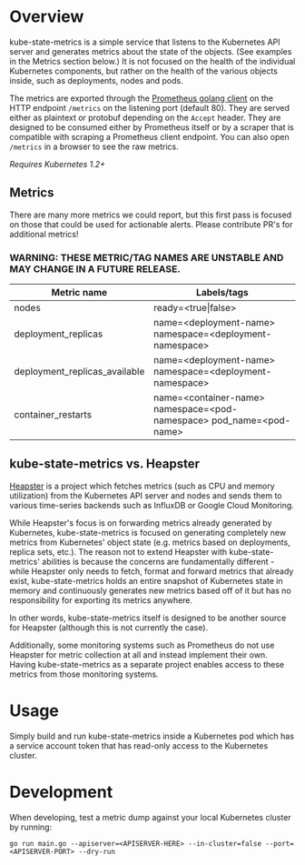 # Overview

kube-state-metrics is a simple service that listens to the Kubernetes API
server and generates metrics about the state of the objects. (See examples in
the Metrics section below.) It is not focused on the health of the individual
Kubernetes components, but rather on the health of the various objects inside,
such as deployments, nodes and pods.

The metrics are exported through the [Prometheus golang
client](https://github.com/prometheus/client_golang) on the HTTP endpoint `/metrics` on
the listening port (default 80). They are served either as plaintext or
protobuf depending on the `Accept` header. They are designed to be consumed
either by Prometheus itself or by a scraper that is compatible with scraping
a Prometheus client endpoint. You can also open `/metrics` in a browser to see
the raw metrics.

*Requires Kubernetes 1.2+*

## Metrics

There are many more metrics we could report, but this first pass is focused on
those that could be used for actionable alerts. Please contribute PR's for
additional metrics!

### WARNING: THESE METRIC/TAG NAMES ARE UNSTABLE AND MAY CHANGE IN A FUTURE RELEASE.

| Metric name | Labels/tags |
| ------------- | ------------- |
| nodes | ready=&lt;true\|false&gt; |
| deployment_replicas | name=&lt;deployment-name&gt; namespace=&lt;deployment-namespace&gt; |
| deployment_replicas_available | name=&lt;deployment-name&gt; namespace=&lt;deployment-namespace&gt; |
| container_restarts | name=&lt;container-name&gt; namespace=&lt;pod-namespace&gt; pod_name=&lt;pod-name&gt; |

## kube-state-metrics vs. Heapster

[Heapster](https://github.com/kubernetes/heapster) is a project which fetches
metrics (such as CPU and memory utilization) from the Kubernetes API server and
nodes and sends them to various time-series backends such as InfluxDB or Google
Cloud Monitoring.

While Heapster's focus is on forwarding metrics already generated by
Kubernetes, kube-state-metrics is focused on generating completely new metrics
from Kubernetes' object state (e.g. metrics based on deployments, replica sets,
etc.). The reason not to extend Heapster with kube-state-metrics' abilities is
because the concerns are fundamentally different - while Heapster only needs to
fetch, format and forward metrics that already exist, kube-state-metrics holds
an entire snapshot of Kubernetes state in memory and continuously generates new
metrics based off of it but has no responsibility for exporting its metrics
anywhere.

In other words, kube-state-metrics itself is designed to be another source for
Heapster (although this is not currently the case).

Additionally, some monitoring systems such as Prometheus do not use Heapster
for metric collection at all and instead implement their own. Having
kube-state-metrics as a separate project enables access to these metrics from
those monitoring systems.

# Usage

Simply build and run kube-state-metrics inside a Kubernetes pod which has a
service account token that has read-only access to the Kubernetes cluster.

# Development

When developing, test a metric dump against your local Kubernetes cluster by running:

```
go run main.go --apiserver=<APISERVER-HERE> --in-cluster=false --port=<APISERVER-PORT> --dry-run
```
